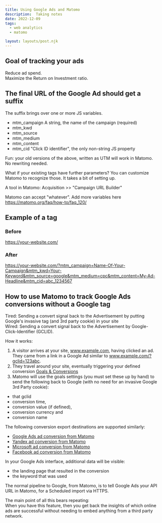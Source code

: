 ```yaml
---
title: Using Google Ads and Matomo
description:  Taking notes 
date: 2022-12-09
tags:
  - web analytics
  - matomo

layout: layouts/post.njk
---
```


## Goal of tracking your ads
Reduce ad spend.  
Maximize the Return on Investment ratio.  

## The final URL of the Google Ad should get a suffix
The suffix brings over one or more JS variables.
* mtm_campaign  A string, the name of the campaign (required)
* mtm_kwd 
* mtm_source
* mtm_medium
* mtm_content
* mtm_cid "Click ID identifier", the only non-string JS property
  
Fun: your old versions of the above, written as UTM will work in Matomo. No rewriting needed.  
  
What if your existing tags have further parameters? You can customize Matomo to recognize those.  It takes a bit of setting up.  
    
A tool in Matomo: Acquisition >> "Campaign URL Builder"
  
Matomo can accept "whatever".  Add more variables here https://matomo.org/faq/how-to/faq_120/
  
## Example of a tag
### Before
https://your-website.com/

### After
https://your-website.com/?mtm_campaign=Name-Of-Your-Campaign&mtm_kwd=Your-Keyword&mtm_source=google&mtm_medium=cpc&mtm_content=My-Ad-Headline&mtm_cid=abc_1234567

## How to use Matomo to track Google Ads conversions without a Google tag
Tired: Sending a convert signal back to the Advertisement by putting Google's invasive tag (and 3rd party cookie) in your site         
Wired: Sending a convert signal back to the Advertisement by Google-Click-Identifier (GCLID).

How it works:  
1. A visitor arrives at your site, www.example.com, having clicked an ad.  They came from a link in a Google Ad similar to www.example.com/?gclid=123abc.
2. They travel around your site, eventually triggering your defined conversion  [Goals & Conversions](https://matomo.org/faq/reports/create-a-goal-in-matomo/)
3. Matomo will use the goals settings (you must set these up by hand) to send the following back to Google (with no need for an invasive Google 3rd Party cookie):
* that gclid 
* conversion time, 
* conversion value (if defined), 
* conversion currency and 
* conversion name
  
The following conversion export destinations are supported similarly:  
* [Google Ads ad conversion from Matomo](https://matomo.org/guide/manage-matomo/advertising-conversion-export/)  
* [Yandex ad conversion from Matomo](https://matomo.org/guide/manage-matomo/advertising-conversion-export/)  
* [Microsoft ad conversion from Matomo](https://matomo.org/guide/manage-matomo/advertising-conversion-export/)   
* [Facebook ad conversion from Matomo](https://matomo.org/guide/manage-matomo/advertising-conversion-export/) 

In your Google Ads interface, additional data will be visible:  
* the landing page that resulted in the conversion  
* the keyword that was used  

The normal pipeline to Google, from Matomo, is to tell Google Ads your API URL in Matomo, for a Scheduled import via HTTPS.

The main point of all this bears repeating:  
When you have this feature, then you get back the insights of which online ads are successful without needing to embed anything from a third party network.